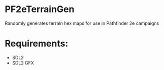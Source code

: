 # PF2eTerrainGen
Randomly generates terrain hex maps for use in Pathfinder 2e campaigns

# Requirements:
 - SDL2
 - SDL2 GFX